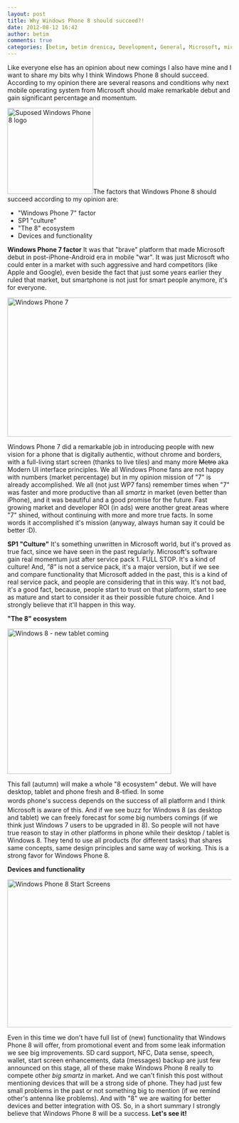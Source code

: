```yaml
---
layout: post
title: Why Windows Phone 8 should succeed?!
date: 2012-08-12 16:42
author: betim
comments: true
categories: [betim, betim drenica, Development, General, Microsoft, microsoft, mvp, service pack 1, Technology, technology, Windows Phone, windows phone, Windows Phone 7, Windows Phone 8, wp7, WP8, wp8]
---
```

Like everyone else has an opinion about new comings I also have mine and I want to share my bits why I think Windows Phone 8 should succeed. According to my opinion there are several reasons and conditions why next mobile operating system from Microsoft should make remarkable debut and gain significant percentage and momentum.
<p style="text-align:left;"><a href="http://blog.betimdrenica.com/wp-content/uploads/2012/08/suposed-windows-phone-8-logo.jpg"><img class="size-full wp-image-407 aligncenter" title="Suposed Windows Phone 8 logo" src="http://blog.betimdrenica.com/wp-content/uploads/2012/08/suposed-windows-phone-8-logo.jpg" alt="Suposed Windows Phone 8 logo" width="193" height="193" /></a><span style="text-align:left;">The factors that Windows Phone 8 should succeed according to my opinion are:</span></p>

<ul>
	<li>"Windows Phone 7" factor</li>
	<li>SP1 "culture"</li>
	<li>"The 8" ecosystem</li>
	<li>Devices and functionality
<!--more--></li>
</ul>
<strong>Windows Phone 7 factor</strong>
It was that "brave" platform that made Microsoft debut in post-iPhone-Android era in mobile "war". It was just Microsoft who could enter in a market with such aggressive and hard competitors (like Apple and Google), even beside the fact that just some years earlier they ruled that market, but smartphone is not just for smart people anymore, it's for everyone.

<a href="http://blog.betimdrenica.com/wp-content/uploads/2012/08/windows-phone-7.jpg"><img class="aligncenter size-full wp-image-409" title="Windows Phone 7" src="http://blog.betimdrenica.com/wp-content/uploads/2012/08/windows-phone-7.jpg" alt="Windows Phone 7" width="555" height="312" /></a>

Windows Phone 7 did a remarkable job in introducing people with new vision for a phone that is digitally authentic, without chrome and borders, with a full-living start screen (thanks to live tiles) and many more <del>Metro</del> aka Modern UI interface principles. We all Windows Phone fans are not happy with numbers (market percentage) but in my opinion mission of "7" is already accomplished. We all (not just WP7 fans) remember times when "7" was faster and more productive than all <em>smartz</em> in market (even better than iPhone), and it was beautiful and a good promise for the future. Fast growing market and developer ROI (in ads) were another great areas where "7" shined, without continuing with more and more true facts. In some words it accomplished it's mission (anyway, always human say it could be better :D).

<strong>SP1 "Culture"</strong>
It's something unwritten in Microsoft world, but it's proved as true fact, since we have seen in the past regularly. Microsoft's software gain real momentum just after service pack 1. FULL STOP. It's a kind of culture! And, <em>"8"</em> is not a service pack, it's a major version, but if we see and compare functionality that Microsoft added in the past, this is a kind of real service pack, and people are considering that in this way. It's not bad, it's a good fact, because, people start to trust on that platform, start to see as mature and start to consider it as their possible future choice. And I strongly believe that it'll happen in this way.

<strong>"The 8" ecosystem</strong>

<a href="http://blog.betimdrenica.com/wp-content/uploads/2012/08/windows-8.png"><img class="aligncenter size-full wp-image-408" title="Windows 8 - new tablet coming" src="http://blog.betimdrenica.com/wp-content/uploads/2012/08/windows-8.png" alt="Windows 8 - new tablet coming" width="368" height="326" /></a>

This fall (autumn) will make a whole "8 ecosystem" debut. We will have desktop, tablet and phone fresh and 8-tified. In some words <span style="line-height:24px;">phone's</span><span style="line-height:24px;"> </span>success depends on the success of all platform and I think Microsoft is aware of this. And if we see buzz for Windows 8 (as desktop and tablet) we can freely forecast for some big numbers comings (if we think just Windows 7 users to be upgraded in 8). So people will not have true reason to stay in other platforms in phone while their desktop / tablet is Windows 8. They tend to use all products (for different tasks) that shares same concepts, same design principles and same way of working. This is a strong favor for Windows Phone 8.

<strong>Devices and functionality</strong>

<a href="http://blog.betimdrenica.com/wp-content/uploads/2012/08/windows-phone-8-start-screens.jpg"><img class="aligncenter size-full wp-image-410" title="Windows Phone 8 Start Screens" src="http://blog.betimdrenica.com/wp-content/uploads/2012/08/windows-phone-8-start-screens.jpg" alt="Windows Phone 8 Start Screens" width="521" height="332" /></a>

Even in this time we don't have full list of (new) functionality that Windows Phone 8 will offer, from promotional event and from some leak information we see big improvements. SD card support, NFC, Data sense, speech, wallet, start screen enhancements, data (messages) backup are just few announced on this stage, all of these make Windows Phone 8 really to compete other <em>big smartz</em> in market. And we can't finish this post without mentioning devices that will be a strong side of phone. They had just few small problems in the past or not something big to mention (if we remind other's antenna like problems). And with "8" we are waiting for better devices and better integration with OS. So, in a short summary I strongly believe that Windows Phone 8 will be a success. <strong>Let's see it!</strong>
